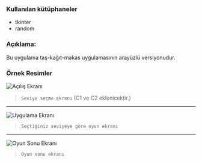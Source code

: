### Kullanılan kütüphaneler
* tkinter
* random

### Açıklama:
Bu uygulama taş-kağıt-makas uygulamasının arayüzlü versiyonudur. 

### Örnek Resimler

![Açılış Ekranı](https://github.com/Hamza-Eren/MatchingApp/blob/main/screenshot/start.jpeg)
> `Seviye seçme ekranı` (C1 ve C2 eklenicektir.)
---
![Uygulama Ekranı](https://github.com/Hamza-Eren/MatchingApp/blob/main/screenshot/game.jpeg)
> `Seçtiğiniz seviyeye göre oyun ekranı`
---
![Oyun Sonu Ekranı](https://github.com/Hamza-Eren/MatchingApp/blob/main/screenshot/end.jpeg)
> `Oyun sonu ekranı`
